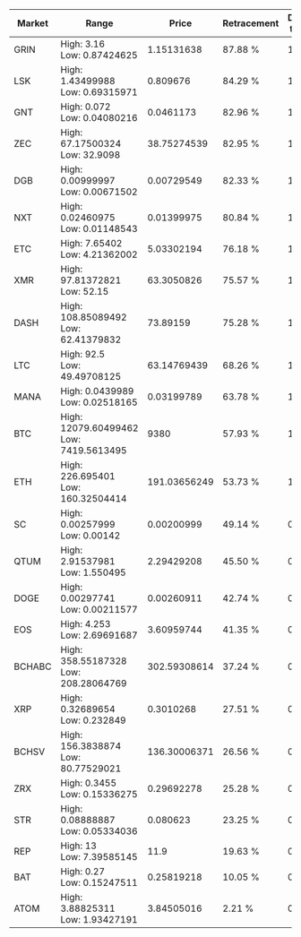 | Market | Range | Price| Retracement | Doubles to 50% |
| --- | --- | --- | --- | --- |
| GRIN | High: 3.16<br />Low: 0.87424625 | 1.15131638 | 87.88 % | 1.75 |
| LSK | High: 1.43499988<br />Low: 0.69315971 | 0.809676 | 84.29 % | 1.31 |
| GNT | High: 0.072<br />Low: 0.04080216 | 0.0461173 | 82.96 % | 1.22 |
| ZEC | High: 67.17500324<br />Low: 32.9098 | 38.75274539 | 82.95 % | 1.29 |
| DGB | High: 0.00999997<br />Low: 0.00671502 | 0.00729549 | 82.33 % | 1.15 |
| NXT | High: 0.02460975<br />Low: 0.01148543 | 0.01399975 | 80.84 % | 1.29 |
| ETC | High: 7.65402<br />Low: 4.21362002 | 5.03302194 | 76.18 % | 1.18 |
| XMR | High: 97.81372821<br />Low: 52.15 | 63.3050826 | 75.57 % | 1.18 |
| DASH | High: 108.85089492<br />Low: 62.41379832 | 73.89159 | 75.28 % | 1.16 |
| LTC | High: 92.5<br />Low: 49.49708125 | 63.14769439 | 68.26 % | 1.12 |
| MANA | High: 0.0439989<br />Low: 0.02518165 | 0.03199789 | 63.78 % | 1.08 |
| BTC | High: 12079.60499462<br />Low: 7419.5613495 | 9380 | 57.93 % | 1.04 |
| ETH | High: 226.695401<br />Low: 160.32504414 | 191.03656249 | 53.73 % | 1.01 |
| SC | High: 0.00257999<br />Low: 0.00142 | 0.00200999 | 49.14 % | 0.00 |
| QTUM | High: 2.91537981<br />Low: 1.550495 | 2.29429208 | 45.50 % | 0.00 |
| DOGE | High: 0.00297741<br />Low: 0.00211577 | 0.00260911 | 42.74 % | 0.00 |
| EOS | High: 4.253<br />Low: 2.69691687 | 3.60959744 | 41.35 % | 0.00 |
| BCHABC | High: 358.55187328<br />Low: 208.28064769 | 302.59308614 | 37.24 % | 0.00 |
| XRP | High: 0.32689654<br />Low: 0.232849 | 0.3010268 | 27.51 % | 0.00 |
| BCHSV | High: 156.3838874<br />Low: 80.77529021 | 136.30006371 | 26.56 % | 0.00 |
| ZRX | High: 0.3455<br />Low: 0.15336275 | 0.29692278 | 25.28 % | 0.00 |
| STR | High: 0.08888887<br />Low: 0.05334036 | 0.080623 | 23.25 % | 0.00 |
| REP | High: 13<br />Low: 7.39585145 | 11.9 | 19.63 % | 0.00 |
| BAT | High: 0.27<br />Low: 0.15247511 | 0.25819218 | 10.05 % | 0.00 |
| ATOM | High: 3.88825311<br />Low: 1.93427191 | 3.84505016 | 2.21 % | 0.00 |
